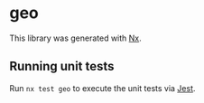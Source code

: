 # geo

This library was generated with [Nx](https://nx.dev).

## Running unit tests

Run `nx test geo` to execute the unit tests via [Jest](https://jestjs.io).
